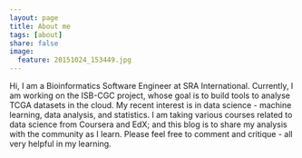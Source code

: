 ```yaml
---
layout: page
title: About me
tags: [about]
share: false
image:
  feature: 20151024_153449.jpg
---
```


Hi, I am a Bioinformatics Software Engineer at SRA International. Currently, I am working on the ISB-CGC project, whose goal is to build tools to analyse TCGA datasets in the cloud. My recent interest is in data science - machine learning, data analysis, and statistics. I am taking various courses related to data science from Coursera and EdX; and this blog is to share my analysis with the community as I learn. Please feel free to comment and critique - all very helpful in my learning.
